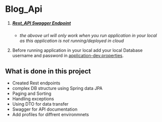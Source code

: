 # Blog_Api

1. ##### [Rest_API Swagger Endpoint](http://localhost:8099/swagger-ui/index.html#/)
    - <i>the abvove url will only work when you run application in your local as this application is not running/deployed in cloud</i>


2. Before running application in your local add your local Database username and password in [application-dev.properties](src/main/resources/application-dev.properties).

## What is done in this project
- Created Rest endpoints
- complex DB structure using Spring data JPA
- Paging and Sorting
- Handling exceptions
- Using DTO for data transfer
- Swagger for API documentation
- Add profiles for diffrent environmnets
